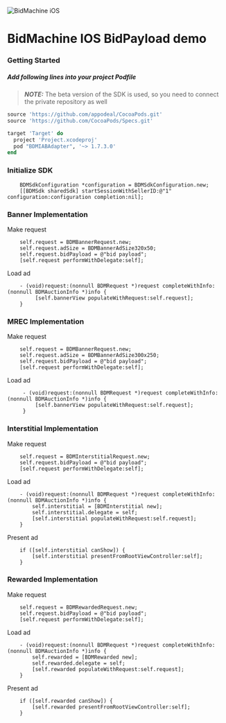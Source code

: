 ![BidMachine iOS](https://appodeal-ios.s3-us-west-1.amazonaws.com/docs/bidmachine.png)

# BidMachine IOS BidPayload demo

### Getting Started

##### Add following lines into your project Podfile

> **_NOTE:_** The beta version of the SDK is used, so you need to connect the private repository as well

```ruby
source 'https://github.com/appodeal/CocoaPods.git'
source 'https://github.com/CocoaPods/Specs.git'

target 'Target' do
  project 'Project.xcodeproj'
  pod "BDMIABAdapter", '~> 1.7.3.0'
end
```

### Initialize SDK

```objc
    BDMSdkConfiguration *configuration = BDMSdkConfiguration.new;
    [[BDMSdk sharedSdk] startSessionWithSellerID:@"1" configuration:configuration completion:nil];
```

### Banner Implementation

Make request

```objc
    self.request = BDMBannerRequest.new;
    self.request.adSize = BDMBannerAdSize320x50;
    self.request.bidPayload = @"bid payload";
    [self.request performWithDelegate:self];
```

Load ad

```objc
    - (void)request:(nonnull BDMRequest *)request completeWithInfo:(nonnull BDMAuctionInfo *)info {
         [self.bannerView populateWithRequest:self.request];
    }
```

### MREC Implementation

Make request

```objc
    self.request = BDMBannerRequest.new;
    self.request.adSize = BDMBannerAdSize300x250;
    self.request.bidPayload = @"bid payload";
    [self.request performWithDelegate:self];
```

Load ad

```objc
     - (void)request:(nonnull BDMRequest *)request completeWithInfo:(nonnull BDMAuctionInfo *)info {
         [self.bannerView populateWithRequest:self.request];
     }
```

### Interstitial Implementation

Make request

```objc
    self.request = BDMInterstitialRequest.new;
    self.request.bidPayload = @"bid payload";
    [self.request performWithDelegate:self];
```

Load ad

```objc
    - (void)request:(nonnull BDMRequest *)request completeWithInfo:(nonnull BDMAuctionInfo *)info {
        self.interstitial = [BDMInterstitial new];
        self.interstitial.delegate = self;
        [self.interstitial populateWithRequest:self.request];
    }
```

Present ad

```objc
    if ([self.interstitial canShow]) {
        [self.interstitial presentFromRootViewController:self];
    }
```

### Rewarded Implementation

Make request

```objc
    self.request = BDMRewardedRequest.new;
    self.request.bidPayload = @"bid payload";
    [self.request performWithDelegate:self];
```

Load ad

```objc
    - (void)request:(nonnull BDMRequest *)request completeWithInfo:(nonnull BDMAuctionInfo *)info {
        self.rewarded = [BDMRewarded new];
        self.rewarded.delegate = self;
        [self.rewarded populateWithRequest:self.request];
    }
```

Present ad

```objc
    if ([self.rewarded canShow]) {
        [self.rewarded presentFromRootViewController:self];
    }
```

